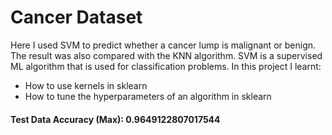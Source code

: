 # Cancer Dataset
Here I used SVM to predict whether a cancer lump is malignant or benign. 
The result was also compared with the KNN algorithm.
SVM is a supervised ML algorithm that is used for classification problems.
In this project I learnt:
* How to use kernels in sklearn
* How to tune the hyperparameters of an algorithm in sklearn

#### Test Data Accuracy (Max): 0.9649122807017544